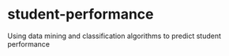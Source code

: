 # student-performance
Using data mining and classification algorithms to predict student performance 
